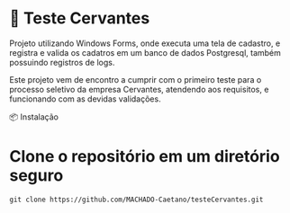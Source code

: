 # 📘 Teste Cervantes
Projeto utilizando Windows Forms, onde executa uma tela de cadastro, e registra e valida os cadatros em um banco de dados Postgresql, também possuindo registros de logs.

Este projeto vem de encontro a cumprir com o primeiro teste para o processo seletivo da empresa Cervantes, atendendo aos requisitos, e funcionando com as devidas validações. 

📦 Instalação

# Clone o repositório em um diretório seguro
```
git clone https://github.com/MACHADO-Caetano/testeCervantes.git
```
